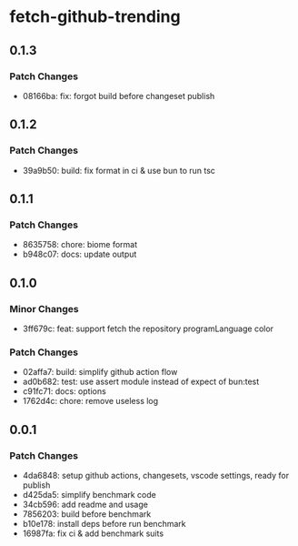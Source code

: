 # fetch-github-trending

## 0.1.3

### Patch Changes

- 08166ba: fix: forgot build before changeset publish

## 0.1.2

### Patch Changes

- 39a9b50: build: fix format in ci & use bun to run tsc

## 0.1.1

### Patch Changes

- 8635758: chore: biome format
- b948c07: docs: update output

## 0.1.0

### Minor Changes

- 3ff679c: feat: support fetch the repository programLanguage color

### Patch Changes

- 02affa7: build: simplify github action flow
- ad0b682: test: use assert module instead of expect of bun:test
- c91fc71: docs: options
- 1762d4c: chore: remove useless log

## 0.0.1

### Patch Changes

- 4da6848: setup github actions, changesets, vscode settings, ready for publish
- d425da5: simplify benchmark code
- 34cb596: add readme and usage
- 7856203: build before benchmark
- b10e178: install deps before run benchmark
- 16987fa: fix ci & add benchmark suits
